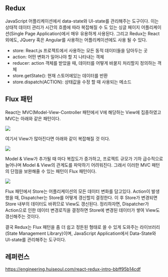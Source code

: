 ## Redux
JavaScript 어플리케이션에서 data-state와 UI-state를 관리해주는 도구이다. 이는 상태적 데이터 관리가 시간의 흐름에 따라 복잡해질 수 도 있는 싱글 페이지 어플리케이션(Single Page Application)에서 매우 유용하게 사용된다. 그리고 Redux는 React 외에도, JQuery 혹은 Angular를 사용하는 어플리케이션에도 사용 될 수 있다.

<ul>
  <li>store: React.js 프로젝트에서 사용하는 모든 동적 데이터들을 담아두는 곳</li>
  <li>action: 어떤 변화가 일어나야 할 지 나타내는 객체</li>
  <li>reducer: action 객체를 받았을 때, 데이터를 어떻게 바꿀지 처리할지 정의하는 객체</li>
  <li>store.getState():  현재 스토어에있는 데이터를 반환</li>
  <li>store.dispatch(ACTION): 상태값을 수정 할 때 사용되는 메소드</li>
</ul>

## Flux 패턴

React는 MVC(Model-View-Controller 패턴에서 V에 해당하는 View에 집중하였고 MVC는 아래와 같은 패턴이다.

<img src="https://user-images.githubusercontent.com/47962660/68994835-ac93ba00-08ca-11ea-8425-527586585ba1.png"/>

여기서 View가 많아진다면 아래와 같이 복잡해질 것 이다.

<img src="https://user-images.githubusercontent.com/47962660/68994867-ee246500-08ca-11ea-9904-4adb3719770c.png"/>

Model & View가 추가될 때 마다 복잡도가 증가하고, 프로젝트 규모가 기하 급수적으로 늘어나며 Model & View의 관계도를 파악하기 어려워진다.
그래서 이러한 MVC 패턴의 단점을 보완해줄 수 있는 패턴이 Flux 패턴이다.

<img src="https://user-images.githubusercontent.com/47962660/68994891-317ed380-08cb-11ea-909c-c47283744698.png"/>

Flux 패턴에서 Store는 어플리케이션의 모든 데이터 변화를 담고있다. Action이 발생했을 때, Dispatcher는 Store를 어떻게 갱신할지 결정한다. 이 후 Store가 변경되면 Store 내부의 데이터도 바뀌므로 View도 갱신된다. 정리하자면, Dispatcher가 Action으로 인한 데이터 변경로직을 결정하면 Store에 변경된 데이터가 쌓여 View도 갱신해주는 것이다.

결국 Redux는 Flux 패턴을 좀 더 쉽고 정돈된 형태로 쓸 수 있게 도와주는 라이브러리(State Management Library)이며, JavaScript Application에서 Data-State와 UI-state를 관리해주는 도구이다.

## 레퍼런스
https://engineering.huiseoul.com/react-redux-intro-bbff95b14cdf
